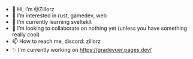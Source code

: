 - 👋 Hi, I’m @Zillorz
- 👀 I’m interested in rust, gamedev, web
- 🌱 I’m currently learning sveltekit
- 💞️ I’m looking to collaborate on nothing yet (unless you have something really cool)
- 📫 How to reach me, discord: zillorz
- ✨ I'm currently working on https://gradevuer.pages.dev/
<!---
Zillorz/Zillorz is a ✨ special ✨ repository because its `README.md` (this file) appears on your GitHub profile.
You can click the Preview link to take a look at your changes.
--->
